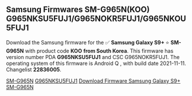 <h2>Samsung Firmwares SM-G965N(KOO) G965NKSU5FUJ1/G965NOKR5FUJ1/G965NKOU5FUJ1</h2>
Download the Samsung firmware for the ✅ <strong>Samsung Galaxy S9+ </strong> ⭐ <strong>SM-G965N</strong> with product code <strong>KOO</strong> <strong> from South Korea</strong>. This firmware has version number PDA <strong>G965NKSU5FUJ1</strong> and CSC G965NOKR5FUJ1. The operating system of this firmware is Android Q , with build date 2021-11-11. Changelist <strong>22836005</strong>.


[SM-G965N](https://samfirm.shop/samsung/model/SM-G965N)
[G965NKSU5FUJ1](https://samfirm.shop/samsung/pda/G965NKSU5FUJ1)
[Download Firmware Samsung Galaxy S9+ SM-G965N](https://samfirm.shop/samsung/firmware/473586)
